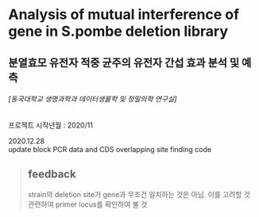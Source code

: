 Analysis of mutual interference of gene in S.pombe deletion library 
======================================================================
분열효모 유전자 적중 균주의 유전자 간섭 효과 분석 및 예측
---------------------------------------------------------
###### [동국대학교 생명과학과 데이터생물학 및 정밀의학 연구실]

프로젝트 시작년월 : 2020/11

2020.12.28  
update block PCR data and CDS overlapping site finding code
> ## feedback  
> strain의 deletion site가 gene과 무조건 일치하는 것은 아님. 이를 고려할 것  
> 관련하여 primer locus를 확인하여 볼 것

